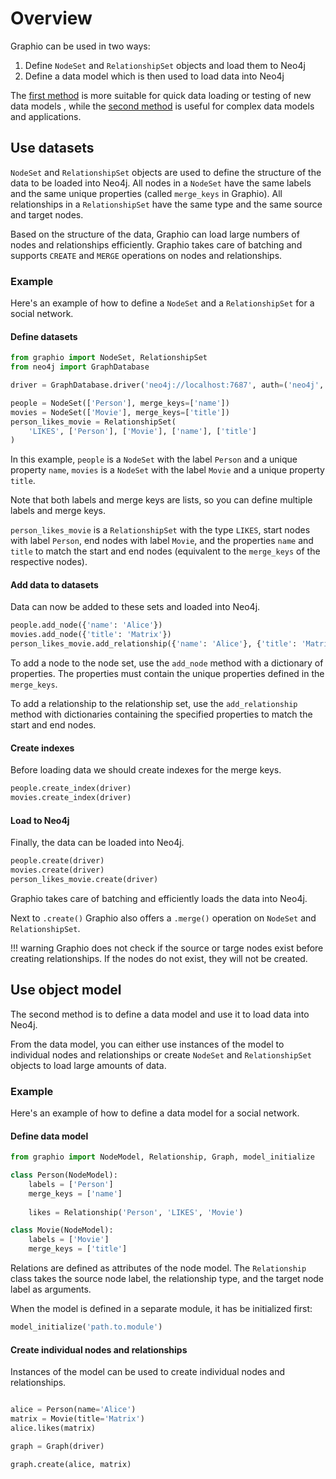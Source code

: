 # Overview

Graphio can be used in two ways:

1. Define `NodeSet` and `RelationshipSet` objects and load them to Neo4j
2. Define a data model which is then used to load data into Neo4j

The [first method](#use-datasets) is more suitable for quick data loading or testing of new data models
, while the [second method](#use-object-model) is useful for complex data models and applications.

## Use datasets

`NodeSet` and `RelationshipSet` objects are used to define the structure of the
data to be loaded into Neo4j. All nodes in a `NodeSet` have the same labels and
the same unique properties (called `merge_keys` in Graphio). All relationships in a
`RelationshipSet` have the same type and the same source and target nodes.

Based on the structure of the data, Graphio can load large numbers of nodes and relationships
efficiently. Graphio takes care of batching and supports `CREATE` and `MERGE` operations
on nodes and relationships.

### Example

Here's an example of how to define a `NodeSet` and a `RelationshipSet` for a social network.

#### Define datasets

```python
from graphio import NodeSet, RelationshipSet
from neo4j import GraphDatabase

driver = GraphDatabase.driver('neo4j://localhost:7687', auth=('neo4j', 'password'))

people = NodeSet(['Person'], merge_keys=['name'])
movies = NodeSet(['Movie'], merge_keys=['title'])
person_likes_movie = RelationshipSet(
    'LIKES', ['Person'], ['Movie'], ['name'], ['title']
)
```

In this example, `people` is a `NodeSet` with the label `Person` and a unique property `name`,
`movies` is a `NodeSet` with the label `Movie` and a unique property `title`.

Note that both labels and merge keys are lists, so you can define multiple labels and merge keys.

`person_likes_movie` is a `RelationshipSet` with the type `LIKES`, start nodes with label `Person`,
end nodes with label `Movie`, and the properties `name` and `title` to match the start and end nodes 
(equivalent to the `merge_keys` of the respective nodes).

#### Add data to datasets
Data can now be added to these sets and loaded into Neo4j.

```python
people.add_node({'name': 'Alice'})
movies.add_node({'title': 'Matrix'})
person_likes_movie.add_relationship({'name': 'Alice'}, {'title': 'Matrix'})
```

To add a node to the node set, use the `add_node` method with a dictionary of properties. The properties must
contain the unique properties defined in the `merge_keys`.

To add a relationship to the relationship set, use the `add_relationship` method 
with dictionaries containing the specified properties to match the start and end nodes.

#### Create indexes
Before loading data we should create indexes for the merge keys.

```python
people.create_index(driver)
movies.create_index(driver)
``` 

#### Load to Neo4j
Finally, the data can be loaded into Neo4j.

```python
people.create(driver)
movies.create(driver)
person_likes_movie.create(driver)
```

Graphio takes care of batching and efficiently loads the data into Neo4j.

Next to `.create()` Graphio also offers a `.merge()` operation on `NodeSet` and `RelationshipSet`.

!!! warning
    Graphio does not check if the source or targe nodes exist before creating relationships.
    If the nodes do not exist, they will not be created.


## Use object model

The second method is to define a data model and use it to load data into Neo4j.

From the data model, you can either use instances of the model to 
individual nodes and relationships or create `NodeSet` and `RelationshipSet` 
objects to load large amounts of data. 

### Example

Here's an example of how to define a data model for a social network.

#### Define data model

```python
from graphio import NodeModel, Relationship, Graph, model_initialize

class Person(NodeModel):
    labels = ['Person']
    merge_keys = ['name']
    
    likes = Relationship('Person', 'LIKES', 'Movie')

class Movie(NodeModel):
    labels = ['Movie']
    merge_keys = ['title']
```
Relations are defined as attributes of the node model. The `Relationship` class takes the source 
node label, the relationship type, and the target node label as arguments.

When the model is defined in a separate module, it has be initialized first:

```python
model_initialize('path.to.module')
```

#### Create individual nodes and relationships
Instances of the model can be used to create individual nodes and relationships.

```python

alice = Person(name='Alice')
matrix = Movie(title='Matrix')
alice.likes(matrix)

graph = Graph(driver)

graph.create(alice, matrix)
```